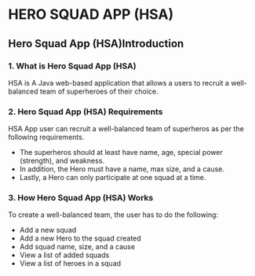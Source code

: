 # HERO SQUAD APP (HSA)

## Hero Squad App (HSA)Introduction

### 1. What is Hero Squad App (HSA)
HSA is A Java web-based application that allows a users to recruit a well-balanced team of superheroes of their choice.
 
 ### 2. Hero Squad App (HSA) Requirements
 HSA App user can recruit a well-balanced team of superheros as per the following requirements.
  * The superheros should at least have name, age, special power (strength), and weakness. 
 * In addition, the Hero must have a name,  max size, and a cause. 
 * Lastly, a Hero can only participate at one squad at a time. 
 
 ### 3. How Hero Squad App (HSA) Works
 
To create a well-balanced team, the user has to do the following: 
* Add a new squad
* Add a new Hero to the squad created
* Add squad name, size, and a cause
* View a list of added squads
* View a list of heroes in a squad
 
 
 
 
